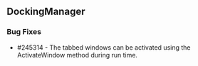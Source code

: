 ## DockingManager

### Bug Fixes

* \#245314 - The tabbed windows can be activated using the ActivateWindow method during run time.